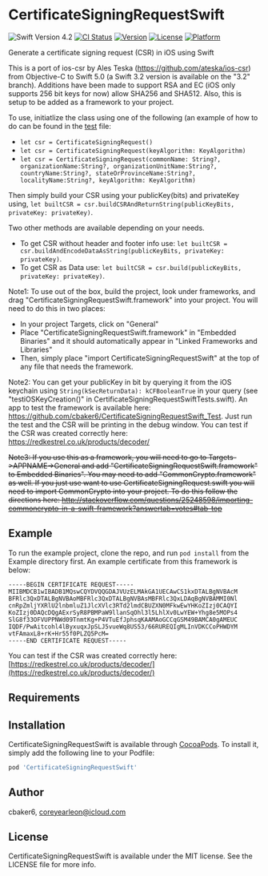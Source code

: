 # CertificateSigningRequestSwift
![Swift Version 4.2](https://img.shields.io/badge/Swift-v5.0-yellow.svg)
[![CI Status](https://img.shields.io/travis/cbaker6/CertificateSigningRequestSwift.svg?style=flat)](https://travis-ci.org/cbaker6/CertificateSigningRequestSwift)
[![Version](https://img.shields.io/cocoapods/v/CertificateSigningRequestSwift.svg?style=flat)](https://cocoapods.org/pods/CertificateSigningRequestSwift)
[![License](https://img.shields.io/cocoapods/l/CertificateSigningRequestSwift.svg?style=flat)](https://cocoapods.org/pods/CertificateSigningRequestSwift)
[![Platform](https://img.shields.io/cocoapods/p/CertificateSigningRequestSwift.svg?style=flat)](https://cocoapods.org/pods/CertificateSigningRequestSwift)

Generate a certificate signing request (CSR) in iOS using Swift

This is a port of ios-csr by Ales Teska (https://github.com/ateska/ios-csr) from Objective-C to Swift 5.0 (a Swift 3.2 version is available on the "3.2" branch).
Additions have been made to support RSA and EC (iOS only supports 256 bit keys for now) allow SHA256 and SHA512. Also, this is setup to be added as a framework to your project.

To use, initiatlize the class using one of the following (an example of how to do can be found in the [test](https://github.com/cbaker6/CertificateSigningRequestSwift/blob/460e288156285e910af3181e0298a3aadd7f53a9/Example/Tests/Tests.swift#L19) file: 
- `let csr = CertificateSigningRequest()`
- `let csr = CertificateSigningRequest(keyAlgorithm: KeyAlgorithm)`
- `let csr = CertificateSigningRequest(commonName: String?, organizationName:String?, organizationUnitName:String?, countryName:String?, stateOrProvinceName:String?, localityName:String?, keyAlgorithm: KeyAlgorithm)`

Then simply build your CSR using your publicKey(bits) and privateKey using, `let builtCSR = csr.buildCSRAndReturnString(publicKeyBits, privateKey: privateKey)`.

Two other methods are available depending on your needs.

- To get CSR without header and footer info use: `let builtCSR = csr.buildAndEncodeDataAsString(publicKeyBits, privateKey: privateKey)`.
- To get CSR as Data use: `let builtCSR = csr.build(publicKeyBits, privateKey: privateKey)`.

Note1: To use out of the box, build the project, look under frameworks, and drag "CertificateSigningRequestSwift.framework" into your project. You will need to do this in two places:

- In your project Targets, click on "General"
- Place "CertificateSigningRequestSwift.framework" in "Embedded Binaries" and it should automatically appear in "Linked Frameworks and Libraries"
- Then, simply place "import CertificateSigningRequestSwift" at the top of any file that needs the framework.

Note2: You can get your publicKey in bit by querying it from the iOS keychain using `String(kSecReturnData): kCFBooleanTrue` in your query (see "testiOSKeyCreation()" in CertificateSigningRequestSwiftTests.swift).  An app to test the framework is available here: https://github.com/cbaker6/CertificateSigningRequestSwift_Test. Just run the test and the CSR will be printing in the debug window. You can test if the CSR was created correctly here: https://redkestrel.co.uk/products/decoder/

~~Note3: If you use this as a framework, you will need to go to Targets->APPNAME->General and add "CertificateSigningRequestSwift.framework" to Embedded Binaries". You may need to add "CommonCrypto.framework" as well. If you just use want to use CertificateSigningRequest.swift you will need to import CommonCrypto into your project. To do this follow the directions here: http://stackoverflow.com/questions/25248598/importing-commoncrypto-in-a-swift-framework?answertab=votes#tab-top~~

## Example

To run the example project, clone the repo, and run `pod install` from the Example directory first. An example certificate from this framework is below:

```
-----BEGIN CERTIFICATE REQUEST-----
MIIBMDCB1wIBADB1MQswCQYDVQQGDAJVUzELMAkGA1UECAwCS1kxDTALBgNVBAcM
BFRlc3QxDTALBgNVBAoMBFRlc3QxDTALBgNVBAsMBFRlc3QxLDAqBgNVBAMMI0Nl
cnRpZmljYXRlU2lnbmluZ1JlcXVlc3RTd2lmdCBUZXN0MFkwEwYHKoZIzj0CAQYI
KoZIzj0DAQcDQgAExrSyR8PBMPaW9llanSqOhl3l5LhlXv0LwYEW+Yhg8e5MOPs4
SlG8f33OFVUPPNWd09TnmtKg+P4VTuEfJphsqKAAMAoGCCqGSM49BAMCA0gAMEUC
IQDF/PwAitcohl4lByxuqxJpSLJ5vueWq8US53/66RUREQIgMLInVDKCCoPHWDYM
vtFAmaxL8+rK+Hr55f0PLZQ5PcM=
-----END CERTIFICATE REQUEST-----
```

You can test if the CSR was created correctly here: [https://redkestrel.co.uk/products/decoder/](https://redkestrel.co.uk/products/decoder/)

## Requirements

## Installation

CertificateSigningRequestSwift is available through [CocoaPods](https://cocoapods.org). To install
it, simply add the following line to your Podfile:

```ruby
pod 'CertificateSigningRequestSwift'
```

## Author

cbaker6, coreyearleon@icloud.com

## License

CertificateSigningRequestSwift is available under the MIT license. See the LICENSE file for more info.

